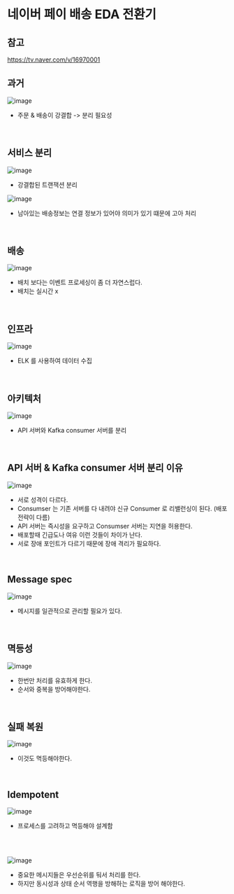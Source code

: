 # 네이버 페이 배송 EDA 전환기
## 참고
https://tv.naver.com/v/16970001

## 과거
![image](https://user-images.githubusercontent.com/60383031/154833046-fee82645-3fcb-46fd-9db8-ad30458342c1.png)

- 주문 & 배송이 강결합 -> 분리 필요성

<br>

## 서비스 분리
![image](https://user-images.githubusercontent.com/60383031/154833055-4e7c4266-1c8e-4e31-9369-952872ea52c9.png)

- 강결합된 트랜잭션 분리

![image](https://user-images.githubusercontent.com/60383031/154834307-7430da4d-2691-454f-866f-f906db2f6da2.png)

- 남아있는 배송정보는 연결 정보가 있어야 의미가 있기 떄문에 고아 처리

<br>

## 배송 
![image](https://user-images.githubusercontent.com/60383031/154834398-a254e027-e364-4bad-8aa5-60922654d0c3.png)

- 배치 보다는 이벤트 프로세싱이 좀 더 자연스럽다. 
- 배치는 실시간 x

<br>

## 인프라
![image](https://user-images.githubusercontent.com/60383031/154834499-ae8f74b4-861e-468c-bc87-f83035585b77.png)

- ELK 를 사용하여 데이터 수집

<br>

## 아키텍처
![image](https://user-images.githubusercontent.com/60383031/154834522-932e0d43-da1d-495d-a621-03c07f1fae70.png)

- API 서버와 Kafka consumer 서버를 분리

<br>

## API 서버 & Kafka consumer 서버 분리 이유
![image](https://user-images.githubusercontent.com/60383031/154834548-4b429da9-f3ec-4be6-b9a5-8b9c5c4bd502.png)

- 서로 성격이 다르다.
- Consumser 는 기존 서버를 다 내려야 신규 Consumer 로 리밸런싱이 된다. (배포 전략이 다름)
- API 서버는 즉시성을 요구하고 Consumser 서버는 지연을 허용한다.
- 배포할때 긴급도나 여유 이런 것들이 차이가 난다.
- 서로 장애 포인트가 다르기 때문에 장애 격리가 필요하다.

<br>

## Message spec
![image](https://user-images.githubusercontent.com/60383031/154834621-25e0cad6-9b13-4f90-94c4-4f99b550e071.png)

- 메시지를 일관적으로 관리할 필요가 있다.

<br>

## 멱등성
![image](https://user-images.githubusercontent.com/60383031/154834637-eb969c5f-7d95-453d-9c17-0f08ff59d042.png)

- 한번만 처리를 유효하게 한다.
- 순서와 중복을 방어해야한다.

<br>

## 실패 복원
![image](https://user-images.githubusercontent.com/60383031/154835236-7308e457-6aa7-48d5-8552-79779a81260f.png)


- 이것도 멱등해야한다.

<br>

## Idempotent
![image](https://user-images.githubusercontent.com/60383031/154835268-a97ddf8a-45f1-42b7-90d5-5608b9fe1c86.png)

- 프로세스를 고려하고 멱등해야 설계함

<br>

##
![image](https://user-images.githubusercontent.com/60383031/154835383-73a24200-cbe0-4c30-bf5f-7b79885bfa4d.png)

- 중요한 메시지들은 우선순위를 둬서 처리를 한다.
- 하지만 동시성과 상태 순서 역행을 방해하는 로직을 방어 해야한다.

<br>

## 



